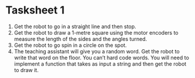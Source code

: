 # Tasksheet 1

1. Get the robot to go in a straight line and then stop.
2. Get the robot to draw a 1-metre square using the motor encoders to measure the length of the sides and the angles turned.
3. Get the robot to go spin in a circle on the spot.
4. The teaching assistant will give you a random word. Get the robot to write that word on the floor. You can’t hard code words. You will need to implement a function that takes as input a string and then get the robot to draw it.